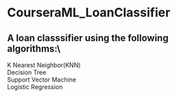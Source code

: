 # CourseraML_LoanClassifier
## A loan classsifier using the following algorithms:\
K Nearest Neighbor(KNN) \
Decision Tree \
Support Vector Machine \
Logistic Regression
